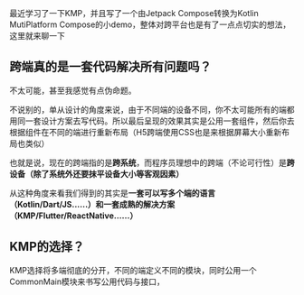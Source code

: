 
最近学习了一下KMP，并且写了一个由Jetpack Compose转换为Kotlin MutiPlatform Compose的小demo，整体对跨平台也是有了一点点切实的想法，这里就来聊一下

## 跨端真的是一套代码解决所有问题吗？

不太可能，甚至我感觉有点伪命题。

不说别的，单从设计的角度来说，由于不同端的设备不同，你不太可能所有的端都用同一套设计方案去写代码。所以最后呈现的效果其实是公用一套组件，然后你去根据组件在不同的端进行重新布局（H5跨端使用CSS也是来根据屏幕大小重新布局也类似）

也就是说，现在的跨端指的是**跨系统**，而程序员理想中的跨端（不论可行性）是**跨设备（除了系统外还要抹平设备大小等客观因素）**

从这种角度来看我们得到的其实是**一套可以写多个端的语言（Kotlin/Dart/JS......）和一套成熟的解决方案（KMP/Flutter/ReactNative......）**

## KMP的选择？

KMP选择将多端彻底的分开，不同的端定义不同的模块，同时公用一个CommonMain模块来书写公用代码与接口，